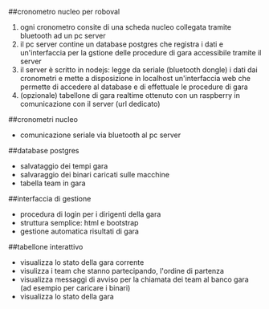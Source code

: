 ##cronometro nucleo per roboval
1. ogni cronometro consite di una scheda nucleo collegata tramite bluetooth ad un pc server
2. il pc server contine un database postgres che registra i dati e un'interfaccia per la gstione delle procedure di gara accessibile tramite il server
3. il server è scritto in nodejs: legge da seriale (bluetooth dongle) i dati dai cronometri e mette a disposizione in localhost un'interfaccia web che permette di accedere al database e di effettuale le procedure di gara
4. (opzionale) tabellone di gara realtime ottenuto con un raspberry in comunicazione con il server (url dedicato)

##cronometri nucleo
* comunicazione seriale via bluetooth al pc server

##database postgres
* salvataggio dei tempi gara
* salvaraggio dei binari caricati sulle macchine
* tabella team in gara

##interfaccia di gestione
* procedura di login per i dirigenti della gara
* struttura semplice: html e bootstrap
* gestione automatica risultati di gara

##tabellone interattivo
* visualizza lo stato della gara corrente
* visulizza i team che stanno partecipando, l'ordine di partenza
* visualizza messaggi di avviso per la chiamata dei team al banco gara (ad esempio per caricare i binari)
* visualizza lo stato della gara
